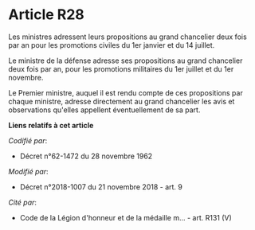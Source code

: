 # Article R28

Les ministres adressent leurs propositions au grand chancelier deux fois par an pour les promotions civiles du 1er janvier et
du 14 juillet.

Le ministre de la défense adresse ses propositions au grand chancelier deux fois par an, pour les promotions militaires du
1er juillet et du 1er novembre.

Le Premier ministre, auquel il est rendu compte de ces propositions par chaque ministre, adresse directement au grand
chancelier les avis et observations qu'elles appellent éventuellement de sa part.

**Liens relatifs à cet article**

_Codifié par_:

  - Décret n°62-1472 du 28 novembre 1962

_Modifié par_:

  - Décret n°2018-1007 du 21 novembre 2018 - art. 9

_Cité par_:

  - Code de la Légion d'honneur et de la médaille m... - art. R131 (V)
